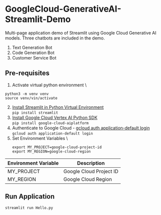 # GoogleCloud-GenerativeAI-Streamlit-Demo
Multi-page application demo of Streamlit using Google Cloud Generative AI models. Three chatbots are included in the demo.
1. Text Generation Bot
2. Code Generation Bot
3. Customer Service Bot

## Pre-requisites
1. Activate virtual python environment \
```
python3 -m venv venv
source venv/vin/activate
```
2. [Install Streamlit in Python Virtual Environment](https://docs.streamlit.io/library/get-started/installation) \
   ``` pip install streamlit ```
3. [Install Google Cloud Vertex AI Python SDK](https://cloud.google.com/vertex-ai/docs/start/install-sdk) \
   ``` pip install google-cloud-aiplatform ```
4. Authenticate to Google Cloud - [gcloud auth application-default login](https://cloud.google.com/sdk/gcloud/reference/auth/application-default/login) \
   ``` gcloud auth application-default login ```
5. Set Environment Variables \
   ```
   export MY_PROJECT=google-cloud-project-id
   export MY_REGION=google-cloud-region
   ```
   
| **Environment Variable** | **Description** |
| --- | --- |
| MY_PROJECT | Google Cloud Project ID | 
| MY_REGION | Google Cloud Region | 

## Run Application
`streamlit run Hello.py`

